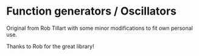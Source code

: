 # Function generators / Oscillators

Original from Rob Tillart with some minor modifications to fit own personal use.

Thanks to Rob for the great library!

